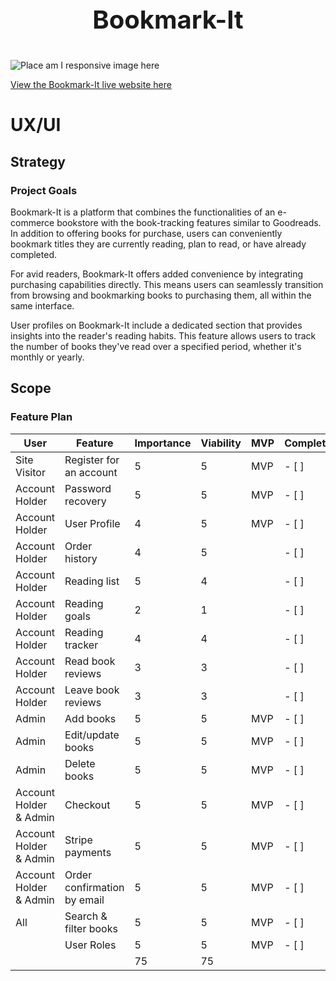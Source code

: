 # <p style="text-align: center; font-size: 40px;">**Bookmark-It**</p>

![Place am I responsive image here](documentation/testing/)

[View the Bookmark-It live website here]()


# UX/UI

## Strategy

### Project Goals
Bookmark-It is a platform that combines the functionalities of an e-commerce bookstore with the book-tracking features similar to Goodreads. In addition to offering books for purchase, users can conveniently bookmark titles they are currently reading, plan to read, or have already completed.

For avid readers, Bookmark-It offers added convenience by integrating purchasing capabilities directly. This means users can seamlessly transition from browsing and bookmarking books to purchasing them, all within the same interface.

User profiles on Bookmark-It include a dedicated section that provides insights into the reader's reading habits. This feature allows users to track the number of books they've read over a specified period, whether it's monthly or yearly.

## Scope

### Feature Plan
| User                   | Feature                     | Importance | Viability | MVP | Complete |
| ---------------------- | --------------------------- | ---------- | --------- | --- | -------- |
| Site Visitor           | Register for an account     | 5          | 5         | MVP | - [ ]    |
| Account Holder         | Password recovery           | 5          | 5         | MVP | - [ ]    |
| Account Holder         | User Profile                | 4          | 5         | MVP | - [ ]    |
| Account Holder         | Order history               | 4          | 5         |     | - [ ]    |
| Account Holder         | Reading list                | 5          | 4         |     | - [ ]    |
| Account Holder         | Reading goals               | 2          | 1         |     | - [ ]    |
| Account Holder         | Reading tracker             | 4          | 4         |     | - [ ]    |
| Account Holder         | Read book reviews           | 3          | 3         |     | - [ ]    |
| Account Holder         | Leave book reviews          | 3          | 3         |     | - [ ]    |
| Admin                  | Add books                   | 5          | 5         | MVP | - [ ]    |
| Admin                  | Edit/update books           | 5          | 5         | MVP | - [ ]    |
| Admin                  | Delete books                | 5          | 5         | MVP | - [ ]    |
| Account Holder & Admin | Checkout                    | 5          | 5         | MVP | - [ ]    |
| Account Holder & Admin | Stripe payments             | 5          | 5         | MVP | - [ ]    |
| Account Holder & Admin | Order confirmation by email | 5          | 5         | MVP | - [ ]    |
| All                    | Search & filter books       | 5          | 5         | MVP | - [ ]    |
|                        | User Roles                  | 5          | 5         | MVP | - [ ]    |
|                        |                             | 75         | 75        |     |          |